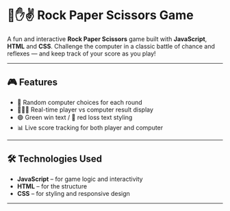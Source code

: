 # 👊✋✌️ Rock Paper Scissors Game
A fun and interactive **Rock Paper Scissors** game built with **JavaScript**, **HTML** and **CSS**. Challenge the computer in a classic battle of chance and reflexes — and keep track of your score as you play!

---

🎮 Features
-----------

* 🧠 Random computer choices for each round  
* 🧑‍🤝‍🧑 Real-time player vs computer result display  
* 🟢 Green win text / 🔴 red loss text styling  
* 📊 Live score tracking for both player and computer  

---

🛠️ Technologies Used
---------------------

* **JavaScript** – for game logic and interactivity  
* **HTML** – for the structure  
* **CSS** – for styling and responsive design  

---------------------